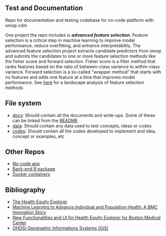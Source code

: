 ## Test and Documentation
Repo for documentation and testing codebase for no-code platform with omop cdm

One project the repo includes is ***advanced feature selection***. Feature selection is a critical step in machine learning to improve model performance, reduce overfitting, and enhance interpretability. The advanced feature selection project extracts candidate predictors from omop and submits the candidates to one or more feature selection methods like the fisher score and forward selection. Fisher score is a filter method that ranks features based on the ratio of between-class variance to within-class variance. Forward selection is a so-called "wrapper method" that starts with no features and adds one feature at a time that improves model performance. See [here](./docs/Machine%20learning%20feature%20Selection%20Methods%20Overview_LNS.docx) for a landscape analysis of feature selection methods

## File system

- [docs](./docs): Should contain all the documents and write-ups. Some of these can be linked from the [README](./README.md)
- [data](./data): Should contain any data used to test concepts, ideas or codes
- [codes](./codes): Should contain all the codes developed to implement and idea, concept or examples, etc

## Other Repos
- [No-code app](https://github.com/aphrc-nocode/no-code-app)
- [Back-end R package](https://github.com/aphrc-nocode/Rautoml)
- [Docker containers](https://github.com/aphrc-nocode/no-code-devops)

## Bibliography
- [The Health Equity Explorer](https://www.cambridge.org/core/journals/journal-of-clinical-and-translational-science/article/health-equity-explorer-an-opensource-resource-for-distributed-health-equity-visualization-and-research-across-common-data-models/889DA01EF0A2C89BCDD501C7AC22B127)
- [Machine Learning to Advance Individual and Population Health: A BMC Innovation Story](https://www.appsilon.com/case-studies/machine-learning-to-advance-individual-and-population-health-a-bmc-innovation-story)
- [New Functionalities and UI for Health Equity Explorer for Boston Medical Center](https://www.appsilon.com/case-studies/new-functionalities-and-ui-for-health-equity-explorer-for-boston-medical-center)
- [OHDSI Geographic Informations Systems (GIS)](https://ohdsi.github.io/GIS/#OHDSI_Geographic_Informations_Systems_(GIS))
